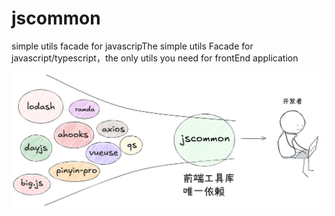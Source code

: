 # jscommon
simple utils facade for javascripThe simple utils Facade for javascript/typescript，the only utils you need for frontEnd application

 ![](./design.png)